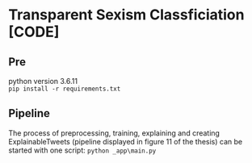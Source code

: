 # Transparent Sexism Classficiation [CODE]

## Pre
python version 3.6.11 <br>
`pip install -r requirements.txt`

## Pipeline
The process of preprocessing, training, explaining and creating ExplainableTweets (pipeline 
displayed in figure 11 of the thesis) can be started with one script: `python _app\main.py`

